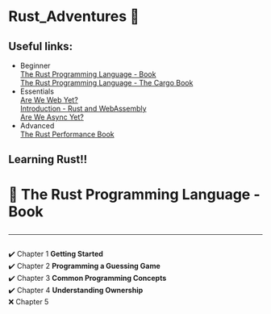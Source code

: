 # Rust_Adventures 🦀

## Useful links:

- Beginner<br>
  [The Rust Programming Language - Book](https://doc.rust-lang.org/book/)<br>
  [The Rust Programming Language - The Cargo Book](https://doc.rust-lang.org/cargo/)<br>
- Essentials<br>
  [Are We Web Yet?](https://www.arewewebyet.org/)<br>
  [Introduction - Rust and WebAssembly](https://rustwasm.github.io/docs/book/introduction.html)<br>
  [Are We Async Yet?](https://areweasyncyet.rs/)
- Advanced<br>
  [The Rust Performance Book](https://nnethercote.github.io/perf-book/)

## Learning Rust!!

# 📙 The Rust Programming Language - Book <hr>

✔️ Chapter 1 **Getting Started** <br>
✔️ Chapter 2 **Programming a Guessing Game** <br>
✔️ Chapter 3 **Common Programming Concepts** <br>
✔️ Chapter 4 **Understanding Ownership** <br>
❌ Chapter 5 <br>
